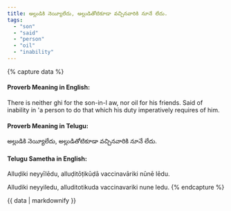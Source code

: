 ```yaml
---
title: అల్లుడికి నెయ్యీలేదు, అల్లుడితోటికూడా వచ్చినవారికి నూనే లేదు.
tags:
  - "son"
  - "said"
  - "person"
  - "oil"
  - "inability"
---
```


{% capture data %}
#### Proverb Meaning in English:
There is neither ghi for the son-in-l aw, nor oil for his friends.
Said of inability in 'a person to do that which his duty imperatively requires of him.

#### Proverb Meaning in Telugu:
అల్లుడికి నెయ్యీలేదు, అల్లుడితోటికూడా వచ్చినవారికి నూనే లేదు.

#### Telugu Sametha in English:
Alluḍiki neyyīlēdu, alluḍitōṭikūḍā vaccinavāriki nūnē lēdu.

Alludiki neyyiledu, alluditotikuda vaccinavariki nune ledu.
{% endcapture %}

{{ data | markdownify }}

